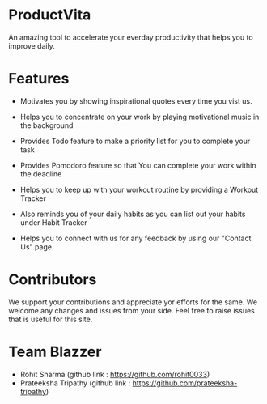 
# ProductVita 

An amazing tool to accelerate your everday productivity that helps you to improve daily.

# Features 
- Motivates you by showing inspirational quotes every time you vist us.

- Helps you to concentrate on your work by playing motivational music in the background

- Provides Todo feature to make a priority list for you to complete your task

- Provides Pomodoro feature so that You can complete your work within the deadline

- Helps you to keep up with your workout routine by providing a Workout Tracker

- Also reminds you of your daily habits as you can list out your habits under Habit Tracker

- Helps you to connect with us for any feedback by using our "Contact Us" page

# Contributors
We support your contributions and appreciate yor efforts for the same. We welcome any changes and issues from your side. Feel free to raise issues that is useful for this site.

# Team Blazzer 
- Rohit Sharma (github link : https://github.com/rohit0033)
- Prateeksha Tripathy (github link : https://github.com/prateeksha-tripathy)

